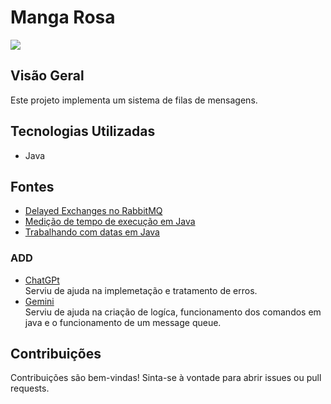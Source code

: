 # Manga Rosa

<img src = "https://www.researchgate.net/publication/335860440/figure/fig1/AS:804098584612864@1568723450072/Message-queueing-asynchronous-communication-model-Producers-send-messages-that-are.png">

## Visão Geral

Este projeto implementa um sistema de filas de mensagens.

## Tecnologias Utilizadas

* Java

## Fontes

* [Delayed Exchanges no RabbitMQ](https://medium.com/@leojasmim/delayed-exchanges-criando-workflow-de-mensagens-entre-filas-com-penalidade-em-rabbitmq-29392622fc77)
* [Medição de tempo de execução em Java](https://pt.stackoverflow.com/questions/311872/como-fazer-um-algoritmo-em-java-que-possa-medir-o-tempo-de-execu%C3%A7%C3%A3o-do-algoritmo)
* [Trabalhando com datas em Java](https://www.devmedia.com.br/trabalhando-com-as-classes-date-calendar-e-simpledateformat-em-java/27401)
### ADD

* [ChatGPt](https://chatgpt.com/)
  <br> Serviu de ajuda na implemetação  e tratamento de erros. <br>
* [Gemini](https://gemini.google.com/app/d162d29eb332ac62)
  <br> Serviu de ajuda na criação de logíca, funcionamento dos comandos em java e o funcionamento de um message queue.





## Contribuições

Contribuições são bem-vindas! Sinta-se à vontade para abrir issues ou pull requests.